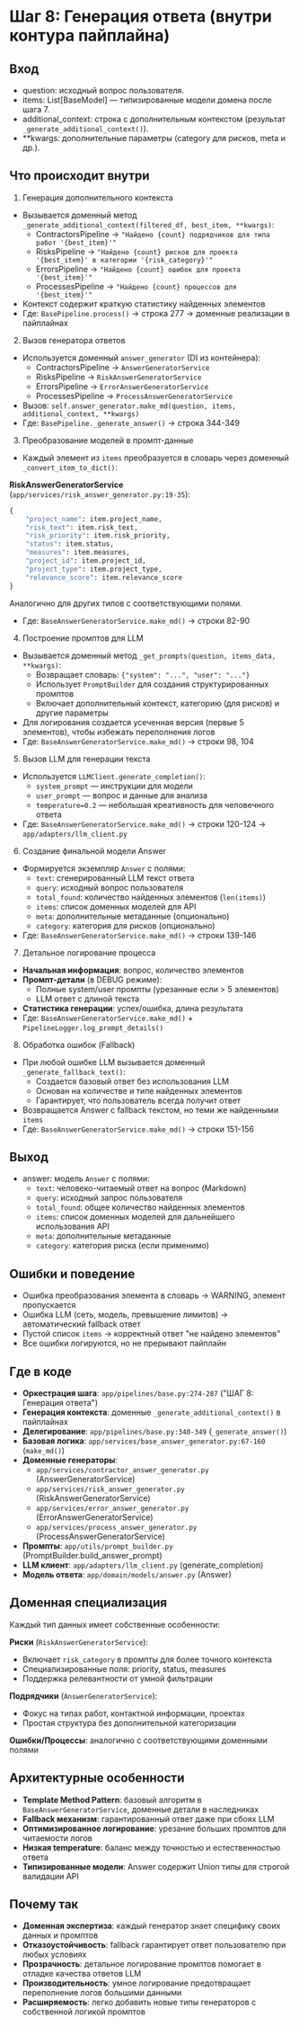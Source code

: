 # Шаг 8: Генерация ответа (внутри контура пайплайна)

## Вход
- question: исходный вопрос пользователя.
- items: List[BaseModel] — типизированные модели домена после шага 7.
- additional_context: строка с дополнительным контекстом (результат `_generate_additional_context()`).
- **kwargs: дополнительные параметры (category для рисков, meta и др.).

## Что происходит внутри
1) Генерация дополнительного контекста
- Вызывается доменный метод `_generate_additional_context(filtered_df, best_item, **kwargs)`:
  - ContractorsPipeline → `"Найдено {count} подрядчиков для типа работ '{best_item}'"`
  - RisksPipeline → `"Найдено {count} рисков для проекта '{best_item}' в категории '{risk_category}'"`
  - ErrorsPipeline → `"Найдено {count} ошибок для проекта '{best_item}'"`
  - ProcessesPipeline → `"Найдено {count} процессов для '{best_item}'"`
- Контекст содержит краткую статистику найденных элементов
- Где: `BasePipeline.process()` → строка 277 → доменные реализации в пайплайнах

2) Вызов генератора ответов
- Используется доменный `answer_generator` (DI из контейнера):
  - ContractorsPipeline → `AnswerGeneratorService`
  - RisksPipeline → `RiskAnswerGeneratorService`
  - ErrorsPipeline → `ErrorAnswerGeneratorService`
  - ProcessesPipeline → `ProcessAnswerGeneratorService`
- Вызов: `self.answer_generator.make_md(question, items, additional_context, **kwargs)`
- Где: `BasePipeline._generate_answer()` → строка 344-349

3) Преобразование моделей в промпт-данные
- Каждый элемент из `items` преобразуется в словарь через доменный `_convert_item_to_dict()`:

**RiskAnswerGeneratorService** (`app/services/risk_answer_generator.py:19-35`):
```python
{
    "project_name": item.project_name,
    "risk_text": item.risk_text,
    "risk_priority": item.risk_priority,
    "status": item.status,
    "measures": item.measures,
    "project_id": item.project_id,
    "project_type": item.project_type,
    "relevance_score": item.relevance_score
}
```

Аналогично для других типов с соответствующими полями.
- Где: `BaseAnswerGeneratorService.make_md()` → строки 82-90

4) Построение промптов для LLM
- Вызывается доменный метод `_get_prompts(question, items_data, **kwargs)`:
  - Возвращает словарь: `{"system": "...", "user": "..."}`
  - Использует `PromptBuilder` для создания структурированных промптов
  - Включает дополнительный контекст, категорию (для рисков) и другие параметры
- Для логирования создается усеченная версия (первые 5 элементов), чтобы избежать переполнения логов
- Где: `BaseAnswerGeneratorService.make_md()` → строки 98, 104

5) Вызов LLM для генерации текста
- Используется `LLMClient.generate_completion()`:
  - `system_prompt` — инструкции для модели
  - `user_prompt` — вопрос и данные для анализа
  - `temperature=0.2` — небольшая креативность для человечного ответа
- Где: `BaseAnswerGeneratorService.make_md()` → строки 120-124 → `app/adapters/llm_client.py`

6) Создание финальной модели Answer
- Формируется экземпляр `Answer` с полями:
  - `text`: сгенерированный LLM текст ответа
  - `query`: исходный вопрос пользователя  
  - `total_found`: количество найденных элементов (`len(items)`)
  - `items`: список доменных моделей для API
  - `meta`: дополнительные метаданные (опционально)
  - `category`: категория для рисков (опционально)
- Где: `BaseAnswerGeneratorService.make_md()` → строки 139-146

7) Детальное логирование процесса
- **Начальная информация**: вопрос, количество элементов
- **Промпт-детали** (в DEBUG режиме):
  - Полные system/user промпты (урезанные если > 5 элементов)
  - LLM ответ с длиной текста
- **Статистика генерации**: успех/ошибка, длина результата
- Где: `BaseAnswerGeneratorService.make_md()` + `PipelineLogger.log_prompt_details()`

8) Обработка ошибок (Fallback)
- При любой ошибке LLM вызывается доменный `_generate_fallback_text()`:
  - Создается базовый ответ без использования LLM
  - Основан на количестве и типе найденных элементов
  - Гарантирует, что пользователь всегда получит ответ
- Возвращается Answer с fallback текстом, но теми же найденными `items`
- Где: `BaseAnswerGeneratorService.make_md()` → строки 151-156

## Выход
- answer: модель `Answer` с полями:
  - `text`: человеко-читаемый ответ на вопрос (Markdown)
  - `query`: исходный запрос пользователя
  - `total_found`: общее количество найденных элементов
  - `items`: список доменных моделей для дальнейшего использования API
  - `meta`: дополнительные метаданные
  - `category`: категория риска (если применимо)

## Ошибки и поведение
- Ошибка преобразования элемента в словарь → WARNING, элемент пропускается
- Ошибка LLM (сеть, модель, превышение лимитов) → автоматический fallback ответ
- Пустой список `items` → корректный ответ "не найдено элементов"
- Все ошибки логируются, но не прерывают пайплайн

## Где в коде
- **Оркестрация шага**: `app/pipelines/base.py:274-287` ("ШАГ 8: Генерация ответа")
- **Генерация контекста**: доменные `_generate_additional_context()` в пайплайнах
- **Делегирование**: `app/pipelines/base.py:340-349` (`_generate_answer()`)
- **Базовая логика**: `app/services/base_answer_generator.py:67-160` (`make_md()`)
- **Доменные генераторы**:
  - `app/services/contractor_answer_generator.py` (AnswerGeneratorService)
  - `app/services/risk_answer_generator.py` (RiskAnswerGeneratorService)  
  - `app/services/error_answer_generator.py` (ErrorAnswerGeneratorService)
  - `app/services/process_answer_generator.py` (ProcessAnswerGeneratorService)
- **Промпты**: `app/utils/prompt_builder.py` (PromptBuilder.build_answer_prompt)
- **LLM клиент**: `app/adapters/llm_client.py` (generate_completion)
- **Модель ответа**: `app/domain/models/answer.py` (Answer)

## Доменная специализация
Каждый тип данных имеет собственные особенности:

**Риски** (`RiskAnswerGeneratorService`):
- Включает `risk_category` в промпты для более точного контекста
- Специализированные поля: priority, status, measures
- Поддержка релевантности от умной фильтрации

**Подрядчики** (`AnswerGeneratorService`):
- Фокус на типах работ, контактной информации, проектах
- Простая структура без дополнительной категоризации

**Ошибки/Процессы**: аналогично с соответствующими доменными полями

## Архитектурные особенности
- **Template Method Pattern**: базовый алгоритм в `BaseAnswerGeneratorService`, доменные детали в наследниках
- **Fallback механизм**: гарантированный ответ даже при сбоях LLM
- **Оптимизированное логирование**: урезание больших промптов для читаемости логов
- **Низкая temperature**: баланс между точностью и естественностью ответа
- **Типизированные модели**: Answer содержит Union типы для строгой валидации API

## Почему так
- **Доменная экспертиза**: каждый генератор знает специфику своих данных и промптов
- **Отказоустойчивость**: fallback гарантирует ответ пользователю при любых условиях
- **Прозрачность**: детальное логирование промптов помогает в отладке качества ответов LLM
- **Производительность**: умное логирование предотвращает переполнение логов большими данными
- **Расширяемость**: легко добавить новые типы генераторов с собственной логикой промптов
